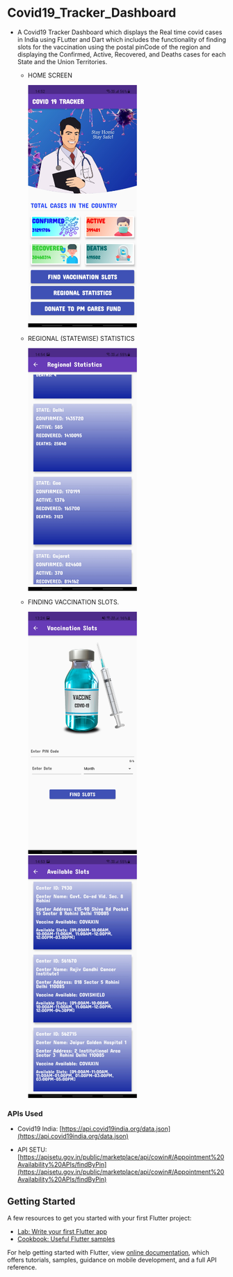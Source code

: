 # Covid19_Tracker_Dashboard

 * A Covid19 Tracker Dashboard which displays the Real time covid cases in India using FLutter and Dart which includes the functionality of finding slots for the vaccination using the postal pinCode of the region and displaying the Confirmed, Active, Recovered, and Deaths cases for each State and the Union Territories.
     
     * HOME SCREEN
  
          <img src = "Screens/home.jpg" width=250>
 
 
     * REGIONAL (STATEWISE) STATISTICS

          <img src = "Screens/region.jpg" width=250>
 
     * FINDING VACCINATION SLOTS.

          <img src = "Screens/find.jpg" width=250>         <img src = "Screens/slots.jpg" width=250>


### APIs Used
   * Covid19 India: [https://api.covid19india.org/data.json](https://api.covid19india.org/data.json)
   
   * API SETU: [https://apisetu.gov.in/public/marketplace/api/cowin#/Appointment%20Availability%20APIs/findByPin](https://apisetu.gov.in/public/marketplace/api/cowin#/Appointment%20Availability%20APIs/findByPin)

## Getting Started

A few resources to get you started with your first Flutter project:

- [Lab: Write your first Flutter app](https://flutter.dev/docs/get-started/codelab)
- [Cookbook: Useful Flutter samples](https://flutter.dev/docs/cookbook)

For help getting started with Flutter, view
[online documentation](https://flutter.dev/docs), which offers tutorials,
samples, guidance on mobile development, and a full API reference.
